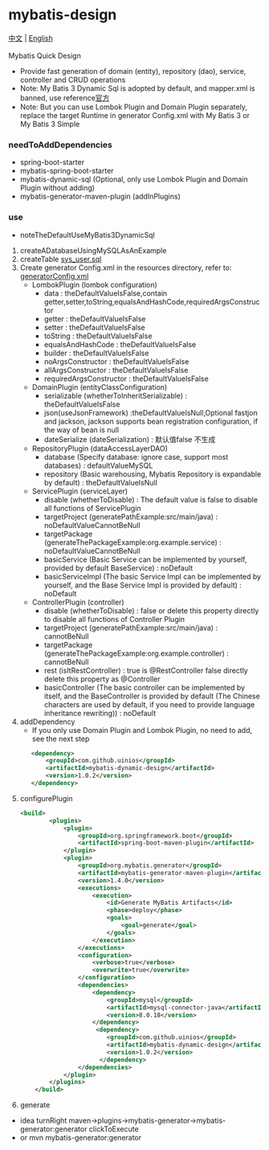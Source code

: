 # mybatis-design
[中文](./README.md) | [English](./ENGLISH.md)
<br>
<br>
Mybatis Quick Design
* Provide fast generation of domain (entity), repository (dao), service, controller and CRUD operations
* Note: My Batis 3 Dynamic Sql is adopted by default, and mapper.xml is banned, use reference[官方](https://mybatis.org/mybatis-dynamic-sql/)
* Note: But you can use Lombok Plugin and Domain Plugin separately, replace the target Runtime in generator Config.xml with My Batis 3 or My Batis 3 Simple
### needToAddDependencies
* spring-boot-starter
* mybatis-spring-boot-starter
* mybatis-dynamic-sql (Optional, only use Lombok Plugin and Domain Plugin without adding)
* mybatis-generator-maven-plugin (addInPlugins)
### use
* noteTheDefaultUseMyBatis3DynamicSql
1. createADatabaseUsingMySQLAsAnExample
2. createTable [sys_user.sql](docs/sys_user.sql) 
3. Create generator Config.xml in the resources directory, refer to: [generatorConfig.xml](docs/generatorConfig.xml)
   * LombokPlugin (lombok configuration)
      *  data : theDefaultValueIsFalse,contain getter,setter,toString,equalsAndHashCode,requiredArgsConstructor
      *  getter : theDefaultValueIsFalse
      *  setter : theDefaultValueIsFalse
      *  toString : theDefaultValueIsFalse
      *  equalsAndHashCode : theDefaultValueIsFalse
      *  builder : theDefaultValueIsFalse
      *  noArgsConstructor : theDefaultValueIsFalse
      *  allArgsConstructor : theDefaultValueIsFalse
      *  requiredArgsConstructor : theDefaultValueIsFalse
   * DomainPlugin (entityClassConfiguration)
      *  serializable (whetherToInheritSerializable) : theDefaultValueIsFalse
      *  json(useJsonFramework) :theDefaultValueIsNull,Optional fastjon and jackson, jackson supports bean registration configuration, if the way of bean is null
      *  dateSerialize (dateSerialization) : 默认值false 不生成
   * RepositoryPlugin (dataAccessLayerDAO)
      *  database (Specify database: ignore case, support most databases) : defaultValueMySQL 
      *  repository (Basic warehousing, Mybatis Repository is expandable by default) : theDefaultValueIsNull
   * ServicePlugin (serviceLayer)
      *  disable (whetherToDisable) : The default value is false to disable all functions of ServicePlugin
      *  targetProject (generatePathExample:src/main/java) : noDefaultValueCannotBeNull
      *  targetPackage (generateThePackageExample:org.example.service) : noDefaultValueCannotBeNull
      *  basicService (Basic Service can be implemented by yourself, provided by default BaseService) : noDefault  
      *  basicServiceImpl (The basic Service Impl can be implemented by yourself, and the Base Service Impl is provided by default) : noDefault
   * ControllerPlugin (controller)
      *  disable (whetherToDisable) : false or delete this property directly to disable all functions of Controller Plugin
      *  targetProject (generatePathExample:src/main/java) : cannotBeNull
      *  targetPackage (generateThePackageExample:org.example.controller) : cannotBeNull
      *  rest (isItRestController) : true is @RestController false directly delete this property as @Controller
      *  basicController (The basic controller can be implemented by itself, and the BaseController is provided by default (The Chinese characters are used by default, if you need to provide language inheritance rewriting)) : noDefault
4. addDependency
     * If you only use Domain Plugin and Lombok Plugin, no need to add, see the next step 
     ```xml
        <dependency>
            <groupId>com.github.uinios</groupId>
            <artifactId>mybatis-dynamic-design</artifactId>
            <version>1.0.2</version>
        </dependency>
      ```
5. configurePlugin
      ```xml
      <build>
              <plugins>
                  <plugin>
                      <groupId>org.springframework.boot</groupId>
                      <artifactId>spring-boot-maven-plugin</artifactId>
                  </plugin>
                  <plugin>
                      <groupId>org.mybatis.generator</groupId>
                      <artifactId>mybatis-generator-maven-plugin</artifactId>
                      <version>1.4.0</version>
                      <executions>
                          <execution>
                              <id>Generate MyBatis Artifacts</id>
                              <phase>deploy</phase>
                              <goals>
                                  <goal>generate</goal>
                              </goals>
                          </execution>
                      </executions>
                      <configuration>
                          <verbose>true</verbose>
                          <overwrite>true</overwrite>
                      </configuration>
                      <dependencies>
                          <dependency>
                              <groupId>mysql</groupId>
                              <artifactId>mysql-connector-java</artifactId>
                              <version>8.0.18</version>
                          </dependency>
                           <dependency>
                              <groupId>com.github.uinios</groupId>
                              <artifactId>mybatis-dynamic-design</artifactId>
                              <version>1.0.2</version>
                            </dependency>
                      </dependencies>
                  </plugin>
              </plugins>
          </build>
      ```
6. generate
 * idea turnRight maven->plugins->mybatis-generator->mybatis-generator:generator clickToExecute  
 * or mvn mybatis-generator:generator  
